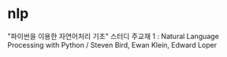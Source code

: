 nlp
===

"파이썬을 이용한 자연어처리 기초" 스터디
주교재 1 : Natural Language Processing with Python / Steven Bird, Ewan Klein, Edward Loper 
